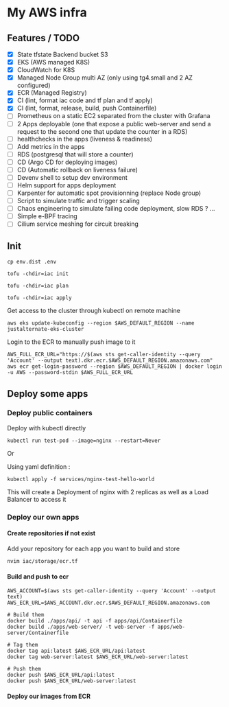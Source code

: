 # My AWS infra

## Features / TODO

- [x] State tfstate Backend bucket S3
- [x] EKS (AWS managed K8S)
- [x] CloudWatch for K8S
- [x] Managed Node Group multi AZ (only using tg4.small and 2 AZ configured)
- [x] ECR (Managed Registry)
- [x] CI (lint, format iac code and tf plan and tf apply)
- [x] CI (lint, format, release, build, push Containerfile)
- [ ] Prometheus on a static EC2 separated from the cluster with Grafana
- [ ] 2 Apps deployable (one that expose a public web-server and send a request to the second one that update the counter in a RDS)
- [ ] healthchecks in the apps (liveness & readiness)
- [ ] Add metrics in the apps
- [ ] RDS (postgresql that will store a counter)
- [ ] CD (Argo CD for deploying images)
- [ ] CD (Automatic rollback on liveness failure)
- [ ] Devenv shell to setup dev environment
- [ ] Helm support for apps deployment
- [ ] Karpenter for automatic spot provisionning (replace Node group)
- [ ] Script to simulate traffic and trigger scaling
- [ ] Chaos engineering to simulate failing code deployment, slow RDS ? ...
- [ ] Simple e-BPF tracing
- [ ] Cilium service meshing for circuit breaking

## Init

```
cp env.dist .env
```

```
tofu -chdir=iac init

tofu -chdir=iac plan 

tofu -chdir=iac apply
```

Get access to the cluster through kubectl on remote machine
```
aws eks update-kubeconfig --region $AWS_DEFAULT_REGION --name justalternate-eks-cluster 
```

Login to the ECR to manually push image to it
```
AWS_FULL_ECR_URL="https://$(aws sts get-caller-identity --query 'Account' --output text).dkr.ecr.$AWS_DEFAULT_REGION.amazonaws.com"
aws ecr get-login-password --region $AWS_DEFAULT_REGION | docker login -u AWS --password-stdin $AWS_FULL_ECR_URL
```

## Deploy some apps

### Deploy public containers

Deploy with kubectl directly
```
kubectl run test-pod --image=nginx --restart=Never
```

Or 

Using yaml definition :

```
kubectl apply -f services/nginx-test-hello-world
```
This will create a Deployment of nginx with 2 replicas as well as a Load Balancer to access it

### Deploy our own apps

#### Create repositories if not exist

Add your repository for each app you want to build and store
```
nvim iac/storage/ecr.tf
```

#### Build and push to ecr

```
AWS_ACCOUNT=$(aws sts get-caller-identity --query 'Account' --output text)
AWS_ECR_URL=$AWS_ACCOUNT.dkr.ecr.$AWS_DEFAULT_REGION.amazonaws.com
```

```
# Build them
docker build ./apps/api/ -t api -f apps/api/Containerfile
docker build ./apps/web-server/ -t web-server -f apps/web-server/Containerfile
```

```
# Tag them
docker tag api:latest $AWS_ECR_URL/api:latest
docker tag web-server:latest $AWS_ECR_URL/web-server:latest
```

```
# Push them
docker push $AWS_ECR_URL/api:latest
docker push $AWS_ECR_URL/web-server:latest
```

#### Deploy our images from ECR

```
```
